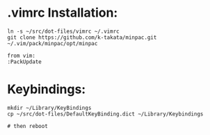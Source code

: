 # .vimrc Installation:

```shell
ln -s ~/src/dot-files/vimrc ~/.vimrc
git clone https://github.com/k-takata/minpac.git ~/.vim/pack/minpac/opt/minpac

from vim:
:PackUpdate
```

# Keybindings:

```shell
mkdir ~/Library/KeyBindings
cp ~/src/dot-files/DefaultKeyBinding.dict ~/Library/Keybindings

# then reboot
```
